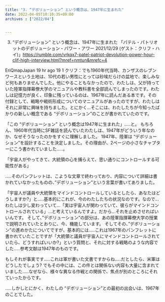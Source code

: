 ```yaml
---
title: "3. “デボリューション” という概念は、1947年に生まれた"
date: 2022-04-05T10:10:35+09:00
archives : ["2022/04"]


---
```

3. “デボリューション” という概念は、1947年に生まれた
「パテル・パトリオットのデボリューション・パワー・アワー 2021/12/29 (ゲスト：クリフ・ハイ)」https://rumble.com/vrkqx7-patel-patriot-devolution-power-hour-clif-high-interview.html?mref=nmtun&mrefc=4

EriQmapJapan
19 hr ago
19
1
クリフ：でも1960年代当時、カンザスのレブンワースという土地は、10代の若い男性にとっては砂埃だらけの盆地で、楽しみなど何もありませんでした。他にやることもなかったので、わたしは、父が持っていた陸軍指揮幕僚大学のマニュアルや教科書を全部読んでしまったのです。わたしは記憶力が良く、印象に残っているのは、1967年に読んだある本です。その付録として、戦略や戦術形成についてのマニュアルがあったのですが、わたしはそれに非常に興味を持ちました。とにかく…そこには、わたしたちが今知ったばかりの新しい概念である “デボリューション”のことが書かれていたのです。

「この “デボリューション” という概念は1947年に生まれた」..…と。
もちろん、1960年代当時にSF雑誌を読んでいたわたしは、1947年がどういう年なのか、なぜそうなったのかをすぐに理解しました。
1947年、陸軍は “デボリューション”を設計することを決定しました。その理由が、2ページの小さなチャプターにこう書かれていました…..。

「宇宙人がやってきて、大統領の心を捕らえて、思い通りにコントロールする可能性がある」

…..そのパンフレットは、こような文章で終わっており、内容について詳細は書かれていなかったものの、”デボリューション”という言葉が書いてありました。

「宇宙人が議員や大統領をマインドコントロールしているとしたら、あなたはどうしますか?」と…..基本的にこれが、今のわたしたちの状況なのです。なので…わたしは少し変わっていて…「実は宇宙人が関わっていて、彼らがマインドコントロールされている」…と考えているんですよ。だから…それを止めさせればいいんです。
そして、”デボリューション”の部分は、あの陸軍指揮幕僚大学の授業で説明されていたとおりに、今、機能しています。
そしてその、”デボリューション”の進めかたについてですが、基本的には…..これは1967年のパンフレットに書かれていたことですが「大統領と議員が宇宙人にマインドコントロールされていたら、どうすればいいか?」という質問と、それに対する戦略のような内容でした…..参考文献は1947年のものです。

もしそれが事実です…..これは軍が書いた文書ですからね…..だとしたら、米軍はどうしたでしょう?  でもその中には、この件とは関係ない内容も大量に含まれていました…..なぜなら、様々な異なる作戦との関係で、焦点が別のところにそれていったからです。

…..しかしとにかく、わたしの “デボリューション”との最初の出会いは、1967年のことでした。
